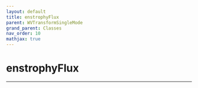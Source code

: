 ```yaml
---
layout: default
title: enstrophyFlux
parent: WVTransformSingleMode
grand_parent: Classes
nav_order: 10
mathjax: true
---
```


#  enstrophyFlux




---

